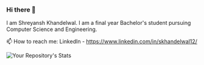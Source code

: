 ### Hi there 👋
I am Shreyansh Khandelwal. I am a final year Bachelor's student pursuing Computer Science and Engineering.

📫 How to reach me: 
 LinkedIn - https://www.linkedin.com/in/skhandelwal12/
 
 ![Your Repository's Stats](https://github-readme-stats.vercel.app/api?username=Shreyansh-code&show_icons=true)
<!--
**Shreyansh-code/Shreyansh-code** is a ✨ _special_ ✨ repository because its `README.md` (this file) appears on your GitHub profile.

Here are some ideas to get you started:

- 🔭 I’m currently working on ...
- 🌱 I’m currently learning ...
- 👯 I’m looking to collaborate on ...
- 🤔 I’m looking for help with ...
- 💬 Ask me about ...
- 📫 How to reach me: ...
- 😄 Pronouns: ...
- ⚡ Fun fact: ...
-->
